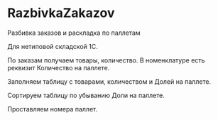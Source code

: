 # RazbivkaZakazov
Разбивка заказов и раскладка по паллетам

Для нетиповой складской 1С.

По заказам получаем товары, количество. В номенклатуре есть реквизит Количество на паллете.

Заполняем таблицу с товарами, количеством и Долей на паллете.

Сортируем таблицу по убыванию Доли на паллете.

Проставляем номера паллет.



